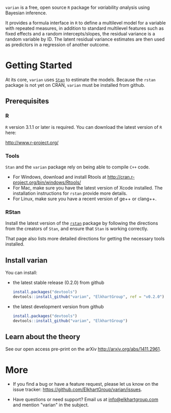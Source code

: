 <!--
<img src="https://elkhartgroup.com/images/varian_logo.png"
	 alt="varian logo"
	 style = "width: 420px; height: 160px;"/>
-->

`varian` is a free, open source `R` package for *vari*ability
*an*alysis using Bayesian inference.

It provides a formula interface in `R` to define a multilevel model
for a variable with repeated measures, in addition to standard
multilevel features such as fixed effects and a random
intercepts/slopes, the residual variance is a random variable by
ID.  The latent residual variance estimates are then used as
predictors in a regression of another outcome.

# Getting Started

At its core, `varian` uses [`Stan`](http://mc-stan.org) to estimate the
models.  Because the `rstan` package is not yet on CRAN, `varian` must
be installed from github.

## Prerequisites

### R

`R` version 3.1.1 or later is required.  You can download the latest
version of `R` here:

<http://www.r-project.org/>

### Tools

`Stan` and the `varian` package rely on being able to compile `C++`
code.

* For Windows, download and install Rtools at
  <http://cran.r-project.org/bin/windows/Rtools/>
* For Mac, make sure you have the latest version of Xcode installed.
  The installation instructions for `rstan` provide more details.
* For Linux, make sure you have a recent version of ge++ or clang++.

### RStan

Install the latest version of the
[`rstan`](https://github.com/stan-dev/rstan/wiki/RStan-Getting-Started)
package by following the directions from the creators of `Stan`, and
ensure that `Stan` is working correctly.

That page also lists more detailed directions for getting the
necessary tools installed.

## Install varian

You can install:

* the latest stable release (0.2.0) from github

    ```R
	install.packages("devtools")
	devtools::install_github("varian", "ElkhartGroup", ref = "v0.2.0")
	```

* the latest development version from github

    ```R
	install.packages("devtools")
	devtools::install_github("varian", "ElkhartGroup")
	```

## Learn about the theory

See our open access pre-print on the arXiv <http://arxiv.org/abs/1411.2961>.


# More

* If you find a bug or have a feature request, please let us know on
  the issue tracker: <https://github.com/ElkhartGroup/varian/issues>.

* Have questions or need support?  Email us at info@elkhartgroup.com
  and mention "varian" in the subject.
